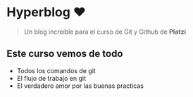 # Hyperblog &hearts;
> Un blog increíble para el curso de Git y Github de **Platzi**

## Este curso vemos de todo
* Todos los comandos de git
* El flujo de trabajo en git
* El verdadero amor por las buenas practicas

